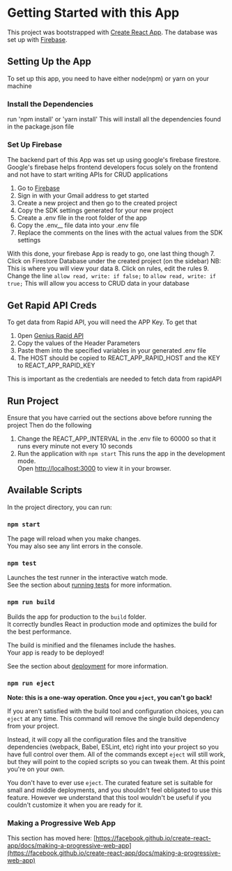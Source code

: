 # Getting Started with this App

This project was bootstrapped with [Create React App](https://github.com/facebook/create-react-app).
The database was set up with [Firebase](https://firebase.google.com).

## Setting Up the App
To set up this app, you need to have either node(npm) or yarn on your machine
### Install the Dependencies
run 'npm install' or 'yarn install'
This will install all the dependencies found in the package.json file

### Set Up Firebase
The backend part of this App was set up using google's firebase firestore.
Google's firebase helps frontend developers focus solely on the frontend and not have to start writing APIs for CRUD applications

1. Go to [Firebase](https://firebase.google.com)
2. Sign in with your Gmail address to get started
2. Create a new project and then go to the created project
3. Copy the SDK settings generated for your new project
4. Create a .env file in the root folder of the app
5. Copy the .env__ file data into your .env file
6. Replace the comments on the lines with the actual values from the SDK settings

With this done, your firebase App is ready to go, one last thing though
7. Click on Firestore Database under the created project (on the sidebar)
 NB: This is where you will view your data
8. Click on rules, edit the rules
9. Change the line `allow read, write: if false;` to `allow read, write: if true;`
This will allow you access to CRUD data in your database


## Get Rapid API Creds
To get data from Rapid API, you will need the APP Key.
To get that
1. 0pen [Genius Rapid API](https://rapidapi.com/brianiswu/api/genius/)
2. Copy the values of the Header Parameters
3. Paste them into the specified variables in your generated .env file
4. The HOST should be copied to REACT_APP_RAPID_HOST and the KEY to REACT_APP_RAPID_KEY

This is important as the credentials are needed to fetch data from rapidAPI

## Run Project
Ensure that you have carried out the sections above before running the project
 Then do the following
1. Change the REACT_APP_INTERVAL in the .env file to 60000 so that it runs every minute not every 10 seconds
2. Run the application with `npm start`
    This runs the app in the development mode.\
    Open [http://localhost:3000](http://localhost:3000) to view it in your browser.

## Available Scripts

In the project directory, you can run:

### `npm start`


The page will reload when you make changes.\
You may also see any lint errors in the console.

### `npm test`

Launches the test runner in the interactive watch mode.\
See the section about [running tests](https://facebook.github.io/create-react-app/docs/running-tests) for more information.

### `npm run build`

Builds the app for production to the `build` folder.\
It correctly bundles React in production mode and optimizes the build for the best performance.

The build is minified and the filenames include the hashes.\
Your app is ready to be deployed!

See the section about [deployment](https://facebook.github.io/create-react-app/docs/deployment) for more information.

### `npm run eject`

**Note: this is a one-way operation. Once you `eject`, you can't go back!**

If you aren't satisfied with the build tool and configuration choices, you can `eject` at any time. This command will remove the single build dependency from your project.

Instead, it will copy all the configuration files and the transitive dependencies (webpack, Babel, ESLint, etc) right into your project so you have full control over them. All of the commands except `eject` will still work, but they will point to the copied scripts so you can tweak them. At this point you're on your own.

You don't have to ever use `eject`. The curated feature set is suitable for small and middle deployments, and you shouldn't feel obligated to use this feature. However we understand that this tool wouldn't be useful if you couldn't customize it when you are ready for it.

### Making a Progressive Web App

This section has moved here: [https://facebook.github.io/create-react-app/docs/making-a-progressive-web-app](https://facebook.github.io/create-react-app/docs/making-a-progressive-web-app)
